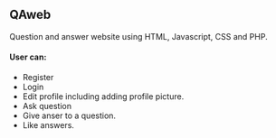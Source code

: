 ## QAweb
 Question and answer website using HTML, Javascript, CSS and PHP.

#### User can:
* Register
* Login
* Edit profile including adding profile picture.
* Ask question
* Give anser to a question. 
* Like answers.
